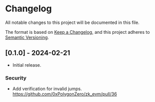 # Changelog

All notable changes to this project will be documented in this file.

The format is based on [Keep a Changelog](https://keepachangelog.com/en/1.1.0/),
and this project adheres to [Semantic Versioning](https://semver.org/spec/v2.0.0.html).

## [0.1.0] - 2024-02-21
* Initial release.

### Security
- Add verification for invalid jumps. https://github.com/0xPolygonZero/zk_evm/pull/36